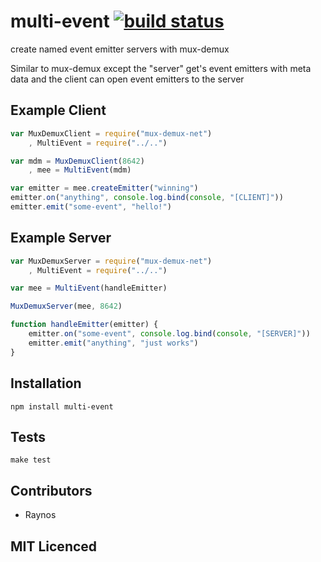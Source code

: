 # multi-event [![build status][1]][2]

create named event emitter servers with mux-demux

Similar to mux-demux except the "server" get's event emitters with meta data and the client can open event emitters to the server

## Example Client

``` js
var MuxDemuxClient = require("mux-demux-net")
    , MultiEvent = require("../..")

var mdm = MuxDemuxClient(8642)
    , mee = MultiEvent(mdm)

var emitter = mee.createEmitter("winning")
emitter.on("anything", console.log.bind(console, "[CLIENT]"))
emitter.emit("some-event", "hello!")
```

## Example Server

``` js
var MuxDemuxServer = require("mux-demux-net")
    , MultiEvent = require("../..")

var mee = MultiEvent(handleEmitter)

MuxDemuxServer(mee, 8642)

function handleEmitter(emitter) {
    emitter.on("some-event", console.log.bind(console, "[SERVER]"))
    emitter.emit("anything", "just works")
}
```

## Installation

`npm install multi-event`

## Tests

`make test`

## Contributors

 - Raynos

## MIT Licenced

  [1]: https://secure.travis-ci.org/Raynos/multi-event.png
  [2]: http://travis-ci.org/Raynos/multi-event